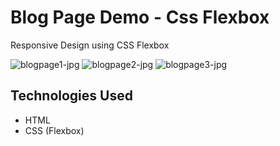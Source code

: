 # Blog Page Demo - Css Flexbox

Responsive Design using CSS Flexbox

![blogpage1-jpg](/screenShots/blogPage1.png)
![blogpage2-jpg](/screenShots/blogPage2.png)
![blogpage3-jpg](/screenShots/blogPage3.png)

## Technologies Used

- HTML
- CSS (Flexbox)

